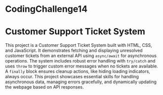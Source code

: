 # CodingChallenge14

# Customer Support Ticket System

This project is a Customer Support Ticket System built with HTML, CSS, and JavaScript. 
It demonstrates fetching and displaying unresolved customer tickets from an external API using `async/await` for asynchronous operations. 
The system includes robust error handling with `try/catch` and uses `throw` to trigger custom error messages when no tickets are available. 
A `finally` block ensures cleanup actions, like hiding loading indicators, always occur. 
This project showcases essential skills for handling asynchronous data, managing errors gracefully, and dynamically updating the webpage based on API responses.

